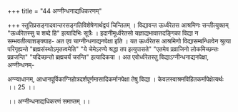 +++
title = "44 अग्नीन्धनाद्यधिकरणम्"

+++
स्तुतिप्रसङ्गादवान्तरसङ्गतिविशेषेणार्थद्वयं चिन्तितम् । विद्यावन्त ऊर्ध्वरेतस आश्रमिणः सन्तीत्युक्तम् "ऊर्ध्वरेतस्सु च शब्दे हि" इत्यादिभिः सूत्रैः । इदानीमूर्ध्वरेतसो यज्ञाद्यभावात्तदङ्गिका विद्या न सम्भवतीत्याशङ्क्याह- अत एव चाग्नीन्धनाद्यनपेक्षा इति । यत ऊर्ध्वरेतस आश्रमिणो विद्यासम्बन्धित्वेन श्रुत्या परिगृह्यन्ते "ब्रह्मसंस्थोऽमृतत्वमेति" "ये चेमेऽरण्ये श्रद्धा तप इत्युपासते" "एतमेव प्रव्राजिनो लोकमिच्छन्तः प्रव्रजन्ति" "यदिच्छन्तो ब्रह्मचर्यं चरन्ति" इत्यादिकया । अत एवोर्ध्वरेतस्तु विद्याऽग्नीन्धनाद्यनपेक्षा, अग्नीन्धनम्-

अग्न्याधानम्, आधानपूर्विकाग्निहोत्रदर्शपूर्णमासादिकर्मानपेक्षा तेषु विद्या । केवलस्वाश्रमविहितकर्मापेक्षेत्यर्थः ।। 25 ।।

।। अग्नीन्धनाद्यधिकरणं समाप्तम् ।।
